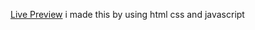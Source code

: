 [Live Preview](https://shivuduu19.github.io/tic-tac-toe/)
i made this by using html css and javascript
